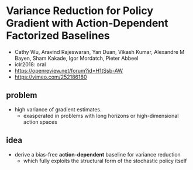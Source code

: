 # Variance Reduction for Policy Gradient with Action-Dependent Factorized Baselines
* Cathy Wu, Aravind Rajeswaran, Yan Duan, Vikash Kumar, Alexandre M Bayen, Sham Kakade, Igor Mordatch, Pieter Abbeel
* iclr2018: oral
* https://openreview.net/forum?id=H1tSsb-AW
* https://vimeo.com/252186180

## problem
* high variance of gradient estimates.
  * exasperated in problems with long horizons or high-dimensional action spaces
  
## idea
* derive a bias-free **action-dependent** baseline for variance reduction 
  * which fully exploits the structural form of the stochastic policy itself
